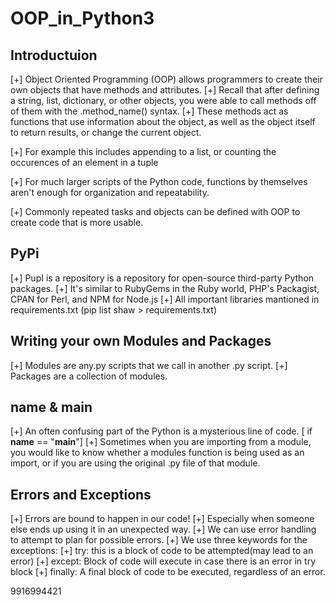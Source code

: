 # OOP_in_Python3

## Introductuion
[+] Object Oriented Programming (OOP) allows programmers to create their own objects that have methods and attributes.
[+] Recall that after defining a string, list, dictionary, or other objects, you were able to call methods off of them with the .method_name() syntax.
[+] These methods act as functions that use information about the object, as well as the object itself to return results, or change the current object.

[+] For example this includes appending to a list, or counting the occurences of an element in a tuple

[+] For much larger scripts of the Python code, functions by themselves aren't enough for organization and repeatability.

[+] Commonly repeated tasks and objects can be defined with OOP to create code that is more usable.

## PyPi

[+] PupI is a repository is a repository for open-source third-party Python packages.
[+] It's similar to RubyGems in the Ruby world, PHP's Packagist, CPAN for Perl, and NPM for Node.js
[+] All important libraries mantioned in requirements.txt (pip list shaw > requirements.txt)

## Writing your own Modules and Packages

[+] Modules are any.py scripts that we call in another .py script.
[+] Packages are a collection of modules.

## __name__ & __main__

[+] An often confusing part of the Python is a mysterious line of code. [ if __name__ == "__main__"]
[+] Sometimes when you are importing from a module, you would like to know whether a modules function is being used as an import, or if you are using the original .py file of that module.


## Errors and Exceptions

[+] Errors are bound to happen in our code!
[+] Especially when someone else ends up using it in an unexpected way.
[+] We can use error handling to attempt to plan for possible errors.
[+] We use three keywords for the exceptions:
        [+] try: this is a block of code to be attempted(may lead to an error)
        [+] except: Block of code will execute in case there is an error in try block
        [+] finally: A final block of code to be executed, regardless of an error.

9916994421